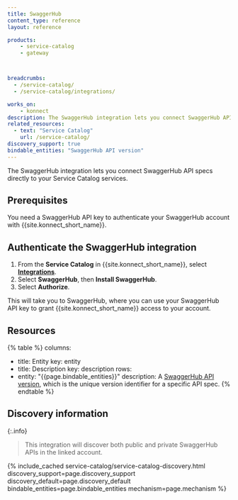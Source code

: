 ```yaml
---
title: SwaggerHub
content_type: reference
layout: reference

products:
    - service-catalog
    - gateway



breadcrumbs:
  - /service-catalog/
  - /service-catalog/integrations/

works_on:
    - konnect
description: The SwaggerHub integration lets you connect SwaggerHub API specs directly to your Service Catalog Services.
related_resources:
  - text: "Service Catalog"
    url: /service-catalog/
discovery_support: true
bindable_entities: "SwaggerHub API version"
---
```


The SwaggerHub integration lets you connect SwaggerHub API specs directly to your Service Catalog services.

## Prerequisites

You need a SwaggerHub API key to authenticate your SwaggerHub account with {{site.konnect_short_name}}.

## Authenticate the SwaggerHub integration

1. From the **Service Catalog** in {{site.konnect_short_name}}, select **[Integrations](https://cloud.konghq.com/service-catalog/integrations)**. 
2. Select **SwaggerHub**, then **Install SwaggerHub**.
3. Select **Authorize**. 

This will take you to SwaggerHub, where you can use your SwaggerHub API key to grant {{site.konnect_short_name}} access to your account.

## Resources

<!--vale off-->
{% table %}
columns:
  - title: Entity
    key: entity
  - title: Description
    key: description
rows:
  - entity: "{{page.bindable_entities}}"
    description: 
      A [SwaggerHub API version](https://support.smartbear.com/swaggerhub/docs/en/manage-apis/versioning.html?sbsearch=API%20Versions), which is the unique version identifier for a specific API spec.
{% endtable %}
<!--vale on-->


## Discovery information

{:.info}
> This integration will discover both public and private SwaggerHub APIs in the linked account.

<!-- vale off-->

{% include_cached service-catalog/service-catalog-discovery.html 
   discovery_support=page.discovery_support
   discovery_default=page.discovery_default
   bindable_entities=page.bindable_entities
   mechanism=page.mechanism %}

<!-- vale on-->



